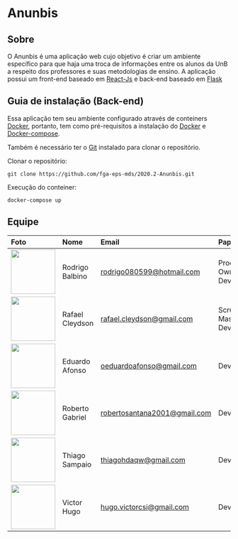 # Anunbis

## Sobre

O Anunbis é uma aplicação web cujo objetivo é criar um ambiente específico para que haja uma troca de informações entre os alunos da UnB a respeito dos professores e suas metodologias de ensino.
A aplicação possui um front-end baseado em [React-Js](https://reactjs.org/) e back-end baseado em [Flask](https://flask.palletsprojects.com/en/1.1.x/)

## Guia de instalação (Back-end)

Essa aplicação tem seu ambiente configurado através de conteiners [Docker](https://www.docker.com), portanto, tem como pré-requisitos a instalação do [Docker](https://www.docker.com/get-started) e [Docker-compose](https://docs.docker.com/compose/install/).

Também é necessário ter o [Git](https://git-scm.com) instalado para clonar o repositório.

Clonar o repositório:

`git clone https://github.com/fga-eps-mds/2020.2-Anunbis.git`

Execução do conteiner:

`docker-compose up`

## Equipe

|**Foto**|**Nome**|**Email**|**Papel**|
|:-|:-|:-|:-|
|<img src="https://avatars.githubusercontent.com/u/54644626?s=400&u=8d36fb668cd69ccd23d5827ae9e1b86a937eefa1&v=4" width="100" height="100" /> | Rodrigo Balbino|rodrigo080599@hotmail.com| Product Owner, Dev|
|<img src="https://avatars.githubusercontent.com/u/74625814?s=460&u=c3b77eaa289d931e139e184d494e0151956372a8&v=4" width="100" height="100" /> | Rafael Cleydson| rafael.cleydson@gmail.com| Scrum Master, Dev|
|<img src="https://avatars.githubusercontent.com/u/54921791?s=400&u=12d7cd0e0fdb7e4540dd786c4cc936167d8b7666&v=4" width="100" height="100" /> | Eduardo Afonso| oeduardoafonso@gmail.com| Dev |
|<img src="https://avatars.githubusercontent.com/u/54643519?s=400&u=e818422fc51e3e58e20e2bfc28bcdcd96a3acf62&v=4" width="100" height="100" /> | Roberto Gabriel| robertosantana2001@gmail.com| Dev |
|<img src="https://avatars.githubusercontent.com/u/54081877?s=400&u=c1add0666adbf836efe972df83a854185477c2cc&v=4" width="100" height="100" /> | Thiago Sampaio| thiagohdaqw@gmail.com| Dev |
|<img src="https://avatars.githubusercontent.com/u/54643372?s=400&u=662c17b015a365ca35b5b4ea519c0fd64fd00184&v=4" width="100" height="100" /> | Victor Hugo| hugo.victorcsi@gmail.com| Dev |
